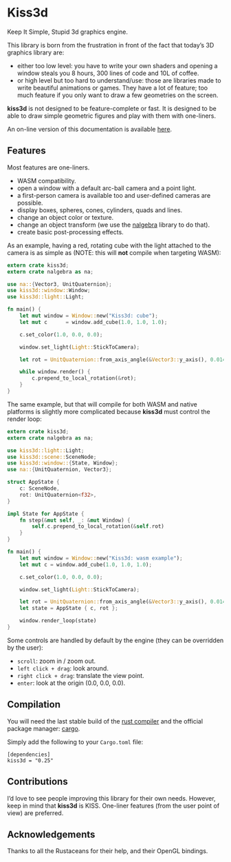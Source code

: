 # Kiss3d

Keep It Simple, Stupid 3d graphics engine.

This library is born from the frustration in front of the fact that today’s 3D
graphics library are:

* either too low level: you have to write your own shaders and opening a
  window steals you 8 hours, 300 lines of code and 10L of coffee.
* or high level but too hard to understand/use: those are libraries made to
  write beautiful animations or games. They have a lot of feature; too much
  feature if you only want to draw a few geometries on the screen.

**kiss3d** is not designed to be feature-complete or fast.
It is designed to be able to draw simple geometric figures and play with them
with one-liners.

An on-line version of this documentation is available [here](http://kiss3d.org).

## Features
Most features are one-liners.

* WASM compatibility.
* open a window with a default arc-ball camera and a point light.
* a first-person camera is available too and user-defined cameras are possible.
* display boxes, spheres, cones, cylinders, quads and lines.
* change an object color or texture.
* change an object transform (we use the [nalgebra](http://nalgebra.org) library
  to do that).
* create basic post-processing effects.

As an example, having a red, rotating cube with the light attached to the camera is as simple as (NOTE: this will **not** compile when targeting WASM):

```rust
extern crate kiss3d;
extern crate nalgebra as na;

use na::{Vector3, UnitQuaternion};
use kiss3d::window::Window;
use kiss3d::light::Light;

fn main() {
    let mut window = Window::new("Kiss3d: cube");
    let mut c      = window.add_cube(1.0, 1.0, 1.0);

    c.set_color(1.0, 0.0, 0.0);

    window.set_light(Light::StickToCamera);

    let rot = UnitQuaternion::from_axis_angle(&Vector3::y_axis(), 0.014);

    while window.render() {
        c.prepend_to_local_rotation(&rot);
    }
}
```

The same example, but that will compile for both WASM and native platforms is slightly more complicated because **kiss3d** must control the render loop:

```rust
extern crate kiss3d;
extern crate nalgebra as na;

use kiss3d::light::Light;
use kiss3d::scene::SceneNode;
use kiss3d::window::{State, Window};
use na::{UnitQuaternion, Vector3};

struct AppState {
    c: SceneNode,
    rot: UnitQuaternion<f32>,
}

impl State for AppState {
    fn step(&mut self, _: &mut Window) {
        self.c.prepend_to_local_rotation(&self.rot)
    }
}

fn main() {
    let mut window = Window::new("Kiss3d: wasm example");
    let mut c = window.add_cube(1.0, 1.0, 1.0);

    c.set_color(1.0, 0.0, 0.0);

    window.set_light(Light::StickToCamera);

    let rot = UnitQuaternion::from_axis_angle(&Vector3::y_axis(), 0.014);
    let state = AppState { c, rot };

    window.render_loop(state)
}
```

Some controls are handled by default by the engine (they can be overridden by the user):

* `scroll`: zoom in / zoom out.
* `left click + drag`: look around.
* `right click + drag`: translate the view point.
* `enter`: look at the origin (0.0, 0.0, 0.0).

## Compilation
You will need the last stable build of the [rust compiler](http://www.rust-lang.org)
and the official package manager: [cargo](https://github.com/rust-lang/cargo).

Simply add the following to your `Cargo.toml` file:

```
[dependencies]
kiss3d = "0.25"
```


## Contributions
I’d love to see people improving this library for their own needs. However, keep in mind that
**kiss3d** is KISS. One-liner features (from the user point of view) are preferred.

## Acknowledgements

Thanks to all the Rustaceans for their help, and their OpenGL bindings.
